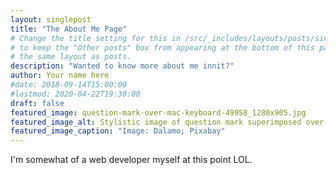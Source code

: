 ```yaml
---
layout: singlepost
title: "The About Me Page"
# Change the title setting for this in /src/_includes/layouts/posts/singlepostherofit.njk
# to keep the "Other posts" box from appearing at the bottom of this page, since it uses 
# the same layout as posts.
description: "Wanted to know more about me innit?"
author: Your name here
#date: 2018-09-14T15:00:00
#lastmod: 2020-04-22T19:30:00
draft: false
featured_image: question-mark-over-mac-keyboard-49958_1280x905.jpg
featured_image_alt: Stylistic image of question mark superimposed over computer keyboard
featured_image_caption: "Image: Dalamo; Pixabay"
---
```

I'm somewhat of a web developer myself at this point LOL.
